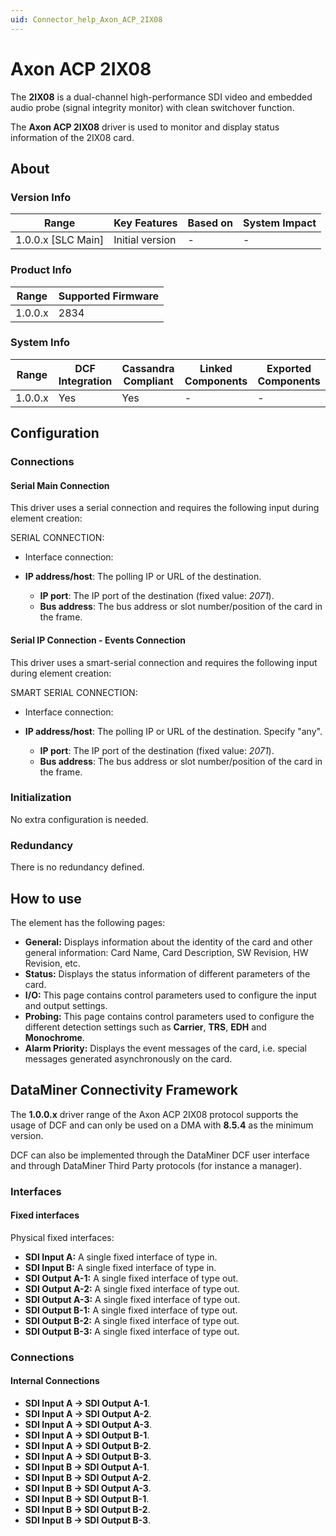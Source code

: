 ```yaml
---
uid: Connector_help_Axon_ACP_2IX08
---
```


# Axon ACP 2IX08

The **2IX08** is a dual-channel high-performance SDI video and embedded audio probe (signal integrity monitor) with clean switchover function.

The **Axon ACP 2IX08** driver is used to monitor and display status information of the 2IX08 card.

## About

### Version Info

| **Range**            | **Key Features** | **Based on** | **System Impact** |
|----------------------|------------------|--------------|-------------------|
| 1.0.0.x \[SLC Main\] | Initial version  | \-           | \-                |

### Product Info

| **Range** | **Supported Firmware** |
|-----------|------------------------|
| 1.0.0.x   | 2834                   |

### System Info

| **Range** | **DCF Integration** | **Cassandra Compliant** | **Linked Components** | **Exported Components** |
|-----------|---------------------|-------------------------|-----------------------|-------------------------|
| 1.0.0.x   | Yes                 | Yes                     | \-                    | \-                      |

## Configuration

### Connections

#### Serial Main Connection

This driver uses a serial connection and requires the following input during element creation:

SERIAL CONNECTION:

- Interface connection:

- **IP address/host**: The polling IP or URL of the destination.
  - **IP port**: The IP port of the destination (fixed value: *2071*).
  - **Bus address**: The bus address or slot number/position of the card in the frame.

#### Serial IP Connection - Events Connection

This driver uses a smart-serial connection and requires the following input during element creation:

SMART SERIAL CONNECTION:

- Interface connection:

- **IP address/host**: The polling IP or URL of the destination. Specify "any".
  - **IP port**: The IP port of the destination (fixed value: *2071*).
  - **Bus address**: The bus address or slot number/position of the card in the frame.

### Initialization

No extra configuration is needed.

### Redundancy

There is no redundancy defined.

## How to use

The element has the following pages:

- **General:** Displays information about the identity of the card and other general information: Card Name, Card Description, SW Revision, HW Revision, etc.
- **Status:** Displays the status information of different parameters of the card.
- **I/O:** This page contains control parameters used to configure the input and output settings.
- **Probing:** This page contains control parameters used to configure the different detection settings such as **Carrier**, **TRS**, **EDH** and **Monochrome**.
- **Alarm Priority:** Displays the event messages of the card, i.e. special messages generated asynchronously on the card.

## DataMiner Connectivity Framework

The **1.0.0.x** driver range of the Axon ACP 2IX08 protocol supports the usage of DCF and can only be used on a DMA with **8.5.4** as the minimum version.

DCF can also be implemented through the DataMiner DCF user interface and through DataMiner Third Party protocols (for instance a manager).

### Interfaces

#### Fixed interfaces

Physical fixed interfaces:

- **SDI Input A:** A single fixed interface of type in.
- **SDI Input B:** A single fixed interface of type in.
- **SDI Output A-1:** A single fixed interface of type out.
- **SDI Output A-2:** A single fixed interface of type out.
- **SDI Output A-3:** A single fixed interface of type out.
- **SDI Output B-1:** A single fixed interface of type out.
- **SDI Output B-2:** A single fixed interface of type out.
- **SDI Output B-3:** A single fixed interface of type out.

### Connections

#### Internal Connections

- **SDI Input A -\> SDI Output A-1**.
- **SDI Input A -\> SDI Output A-2**.
- **SDI Input A -\> SDI Output A-3**.
- **SDI Input A -\> SDI Output B-1**.
- **SDI Input A -\> SDI Output B-2**.
- **SDI Input A -\> SDI Output B-3**.
- **SDI Input B -\> SDI Output A-1**.
- **SDI Input B -\> SDI Output A-2**.
- **SDI Input B -\> SDI Output A-3**.
- **SDI Input B -\> SDI Output B-1**.
- **SDI Input B -\> SDI Output B-2**.
- **SDI Input B -\> SDI Output B-3**.
